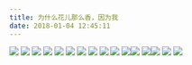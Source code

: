 ```yaml
---
title: 为什么花儿那么香，因为我
date: 2018-01-04 12:45:11
---
```

![](http://20170326.com/28601539669396_.pic_hd.jpg)
![](http://images.dsphoebe.com/2018/zoo.jpg)
![](http://images.dsphoebe.com/2018/teeth2.jpg)
![](http://images.dsphoebe.com/2018/truth.jpg)
![](http://images.dsphoebe.com/2018/olympic.jpg)
![](http://images.dsphoebe.com/2018/ready_play_one.jpg)
![](http://images.dsphoebe.com/2018/birthday.jpg)
![](http://images.dsphoebe.com/2018/sping-coming.jpg)
![](http://images.dsphoebe.com/2018/laba.jpg)
![](http://images.dsphoebe.com/panda/panda-2018-01-29.jpeg)
![](http://images.dsphoebe.com/panda/panda-2018-2.jpg)![](http://images.dsphoebe.com/panda/panda-2018.jpeg)
![](http://images.dsphoebe.com/panda/panda-christmas-2.png)![](http://images.dsphoebe.com/panda/panda-christmas.png)
![](http://images.dsphoebe.com/panda/panda-star-war.png)
![](http://images.dsphoebe.com/panda/panda.jpg)
